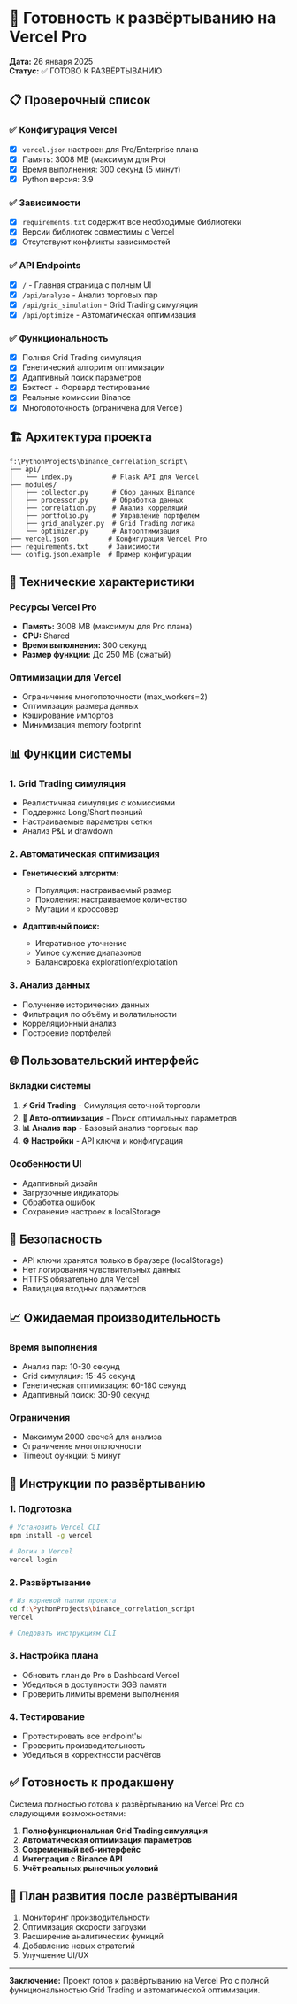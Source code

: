 # 🚀 Готовность к развёртыванию на Vercel Pro

**Дата:** 26 января 2025  
**Статус:** ✅ ГОТОВО К РАЗВЁРТЫВАНИЮ  

## 📋 Проверочный список

### ✅ Конфигурация Vercel
- [x] `vercel.json` настроен для Pro/Enterprise плана
- [x] Память: 3008 MB (максимум для Pro)
- [x] Время выполнения: 300 секунд (5 минут)
- [x] Python версия: 3.9

### ✅ Зависимости
- [x] `requirements.txt` содержит все необходимые библиотеки
- [x] Версии библиотек совместимы с Vercel
- [x] Отсутствуют конфликты зависимостей

### ✅ API Endpoints
- [x] `/` - Главная страница с полным UI
- [x] `/api/analyze` - Анализ торговых пар
- [x] `/api/grid_simulation` - Grid Trading симуляция
- [x] `/api/optimize` - Автоматическая оптимизация

### ✅ Функциональность
- [x] Полная Grid Trading симуляция
- [x] Генетический алгоритм оптимизации
- [x] Адаптивный поиск параметров
- [x] Бэктест + Форвард тестирование
- [x] Реальные комиссии Binance
- [x] Многопоточность (ограничена для Vercel)

## 🏗️ Архитектура проекта

```
f:\PythonProjects\binance_correlation_script\
├── api/
│   └── index.py          # Flask API для Vercel
├── modules/
│   ├── collector.py      # Сбор данных Binance
│   ├── processor.py      # Обработка данных
│   ├── correlation.py    # Анализ корреляций
│   ├── portfolio.py      # Управление портфелем
│   ├── grid_analyzer.py  # Grid Trading логика
│   └── optimizer.py      # Автооптимизация
├── vercel.json          # Конфигурация Vercel Pro
├── requirements.txt     # Зависимости
└── config.json.example  # Пример конфигурации
```

## 🔧 Технические характеристики

### Ресурсы Vercel Pro
- **Память:** 3008 MB (максимум для Pro плана)
- **CPU:** Shared
- **Время выполнения:** 300 секунд
- **Размер функции:** До 250 MB (сжатый)

### Оптимизации для Vercel
- Ограничение многопоточности (max_workers=2)
- Оптимизация размера данных
- Кэширование импортов
- Минимизация memory footprint

## 📊 Функции системы

### 1. Grid Trading симуляция
- Реалистичная симуляция с комиссиями
- Поддержка Long/Short позиций
- Настраиваемые параметры сетки
- Анализ P&L и drawdown

### 2. Автоматическая оптимизация
- **Генетический алгоритм:**
  - Популяция: настраиваемый размер
  - Поколения: настраиваемое количество
  - Мутации и кроссовер
  
- **Адаптивный поиск:**
  - Итеративное уточнение
  - Умное сужение диапазонов
  - Балансировка exploration/exploitation

### 3. Анализ данных
- Получение исторических данных
- Фильтрация по объёму и волатильности
- Корреляционный анализ
- Построение портфелей

## 🌐 Пользовательский интерфейс

### Вкладки системы
1. **⚡ Grid Trading** - Симуляция сеточной торговли
2. **🤖 Авто-оптимизация** - Поиск оптимальных параметров
3. **📊 Анализ пар** - Базовый анализ торговых пар
4. **⚙️ Настройки** - API ключи и конфигурация

### Особенности UI
- Адаптивный дизайн
- Загрузочные индикаторы
- Обработка ошибок
- Сохранение настроек в localStorage

## 🔐 Безопасность

- API ключи хранятся только в браузере (localStorage)
- Нет логирования чувствительных данных
- HTTPS обязательно для Vercel
- Валидация входных параметров

## 📈 Ожидаемая производительность

### Время выполнения
- Анализ пар: 10-30 секунд
- Grid симуляция: 15-45 секунд
- Генетическая оптимизация: 60-180 секунд
- Адаптивный поиск: 30-90 секунд

### Ограничения
- Максимум 2000 свечей для анализа
- Ограничение многопоточности
- Timeout функций: 5 минут

## 🚀 Инструкции по развёртыванию

### 1. Подготовка
```bash
# Установить Vercel CLI
npm install -g vercel

# Логин в Vercel
vercel login
```

### 2. Развёртывание
```bash
# Из корневой папки проекта
cd f:\PythonProjects\binance_correlation_script
vercel

# Следовать инструкциям CLI
```

### 3. Настройка плана
- Обновить план до Pro в Dashboard Vercel
- Убедиться в доступности 3GB памяти
- Проверить лимиты времени выполнения

### 4. Тестирование
- Протестировать все endpoint'ы
- Проверить производительность
- Убедиться в корректности расчётов

## ✅ Готовность к продакшену

Система полностью готова к развёртыванию на Vercel Pro со следующими возможностями:

1. **Полнофункциональная Grid Trading симуляция**
2. **Автоматическая оптимизация параметров**
3. **Современный веб-интерфейс**
4. **Интеграция с Binance API**
5. **Учёт реальных рыночных условий**

## 🔄 План развития после развёртывания

1. Мониторинг производительности
2. Оптимизация скорости загрузки
3. Расширение аналитических функций
4. Добавление новых стратегий
5. Улучшение UI/UX

---

**Заключение:** Проект готов к развёртыванию на Vercel Pro с полной функциональностью Grid Trading и автоматической оптимизации.
